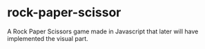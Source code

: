 # rock-paper-scissor
A Rock Paper Scissors game made in Javascript that later will have implemented the visual part.
